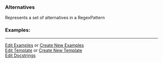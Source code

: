 ### <a id="McUtils.Parsers.RegexPatterns.Alternatives">Alternatives</a>
Represents a set of alternatives in a RegexPattern

### Examples:


___

[Edit Examples](https://github.com/McCoyGroup/References/edit/gh-pages/Documentation/examples/McUtils/Parsers/RegexPatterns/Alternatives.md) or 
[Create New Examples](https://github.com/McCoyGroup/References/new/gh-pages/?filename=Documentation/examples/McUtils/Parsers/RegexPatterns/Alternatives.md) <br/>
[Edit Template](https://github.com/McCoyGroup/References/edit/gh-pages/Documentation/templates/McUtils/Parsers/RegexPatterns/Alternatives.md) or 
[Create New Template](https://github.com/McCoyGroup/References/new/gh-pages/?filename=Documentation/templates/McUtils/Parsers/RegexPatterns/Alternatives.md) <br/>
[Edit Docstrings](https://github.com/McCoyGroup/McUtils/edit/master/Parsers/RegexPatterns/Alternatives/__init__.py?message=Update%20Docs)

